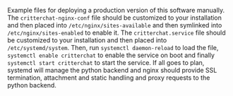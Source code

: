 Example files for deploying a production version of this software manually. The
`critterchat-nginx-conf` file should be customized to your installation and then
placed into `/etc/nginx/sites-available` and then symlinked into
`/etc/nginx/sites-enabled` to enable it. The `critterchat.service` file should
be customized to your installation and then placed into `/etc/systemd/system`.
Then, run `systemctl daemon-reload` to load the file, `systemctl enable critterchat`
to enable the service on boot and finally `systemctl start critterchat` to start
the service. If all goes to plan, systemd will manage the python backend and nginx
should provide SSL termination, attachment and static handling and proxy requests
to the python backend.
